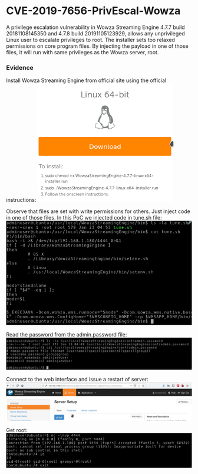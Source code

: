 # CVE-2019-7656-PrivEscal-Wowza
A privilege escalation vulnerability in Wowza Streaming Engine 4.7.7 build 20181108145350 and 4.7.8 build 20191105123929, allows any unprivileged Linux user to escalate privileges to root. The installer sets too relaxed permissions on core program files. By injecting the payload in one of those files, it will run with same privileges as the Wowza server, root.


### Evidence

Install Wowza Streaming Engine from official site using the official instructions:
<img src="Wowza-Priv1.png">

Observe that files are set with write permissions for others. Just inject code in one of those files. In this PoC we injected code in tune.sh file:
<img src="Wowza-Priv2.png">

Read the password from the admin.password file:
<img src="Wowza-Priv3.png">

Connect to the web interface and issue a restart of server:
<img src="Wowza-Priv4.png">

Get root:
<img src="Wowza-Priv5.png">
